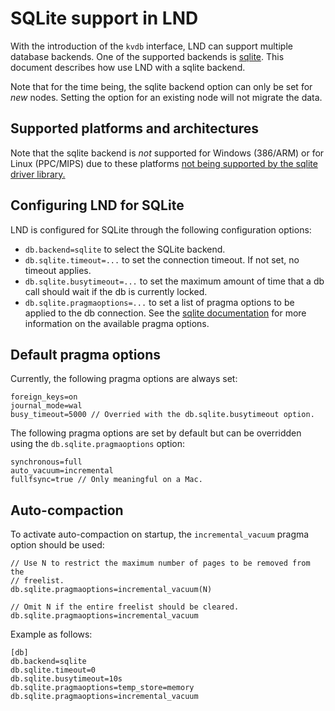 # SQLite support in LND

With the introduction of the `kvdb` interface, LND can support multiple database
backends. One of the supported backends is 
[sqlite](https://www.sqlite.org/index.html). This document describes how use 
LND with a sqlite backend.

Note that for the time being, the sqlite backend option can only be set for 
_new_ nodes. Setting the option for an existing node will not migrate the data. 

## Supported platforms and architectures

Note that the sqlite backend is _not_ supported for Windows (386/ARM) or for 
Linux (PPC/MIPS) due to these platforms [not being supported by the sqlite 
driver library.](
https://pkg.go.dev/modernc.org/sqlite#hdr-Supported_platforms_and_architectures)

## Configuring LND for SQLite

LND is configured for SQLite through the following configuration options:

* `db.backend=sqlite` to select the SQLite backend.
* `db.sqlite.timeout=...` to set the connection timeout. If not set, no
  timeout applies.
* `db.sqlite.busytimeout=...` to set the maximum amount of time that a db call 
  should wait if the db is currently locked.
* `db.sqlite.pragmaoptions=...` to set a list of pragma options to be applied 
  to the db connection. See the 
  [sqlite documentation](https://www.sqlite.org/pragma.html) for more 
  information on the available pragma options.

## Default pragma options

Currently, the following pragma options are always set:

```
foreign_keys=on
journal_mode=wal
busy_timeout=5000 // Overried with the db.sqlite.busytimeout option.
```

The following pragma options are set by default but can be overridden using the
`db.sqlite.pragmaoptions` option:

``` 
synchronous=full
auto_vacuum=incremental
fullfsync=true // Only meaningful on a Mac. 
```

## Auto-compaction

To activate auto-compaction on startup, the `incremental_vacuum` pragma option
should be used:
```
// Use N to restrict the maximum number of pages to be removed from the 
// freelist.
db.sqlite.pragmaoptions=incremental_vacuum(N) 

// Omit N if the entire freelist should be cleared.
db.sqlite.pragmaoptions=incremental_vacuum
```

Example as follows:
```
[db]
db.backend=sqlite
db.sqlite.timeout=0
db.sqlite.busytimeout=10s
db.sqlite.pragmaoptions=temp_store=memory
db.sqlite.pragmaoptions=incremental_vacuum
```
